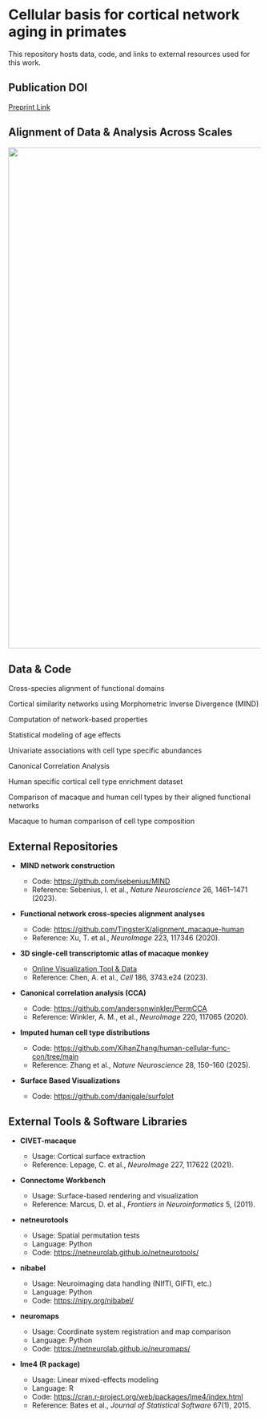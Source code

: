 # Cellular basis for cortical network aging in primates

This repository hosts data, code, and links to external resources used for this work.

## Publication DOI

[Preprint Link](https://)

## Alignment of Data & Analysis Across Scales 

<p align="center">
  <img src="figs/overview.png" width="1000">
</p>



## Data & Code   

Cross-species alignment of functional domains 

Cortical similarity networks using Morphometric Inverse Divergence (MIND) 

Computation of network-based properties 

Statistical modeling of age effects

Univariate associations with cell type specific abundances

Canonical Correlation Analysis

Human specific cortical cell type enrichment dataset  

Comparison of macaque and human cell types by their aligned functional networks

Macaque to human comparison of cell type composition 



## External Repositories

- **MIND network construction**  
  - Code: https://github.com/isebenius/MIND  
  - Reference: Sebenius, I. et al., *Nature Neuroscience* 26, 1461–1471 (2023).

- **Functional network cross-species alignment analyses**  
  - Code: https://github.com/TingsterX/alignment_macaque-human  
  - Reference: Xu, T. et al., *NeuroImage* 223, 117346 (2020).

- **3D single-cell transcriptomic atlas of macaque monkey**  
  - [Online Visualization Tool & Data](https://macaque.digital-brain.cn/spatial-omics)  
  - Reference: Chen, A. et al., *Cell* 186, 3743.e24 (2023).

- **Canonical correlation analysis (CCA)**  
  - Code: https://github.com/andersonwinkler/PermCCA  
  - Reference: Winkler, A. M., et al., *NeuroImage* 220, 117065 (2020).

- **Imputed human cell type distributions**  
  - Code: https://github.com/XihanZhang/human-cellular-func-con/tree/main
  - Reference: Zhang et al., *Nature Neuroscience* 28, 150–160 (2025).

- **Surface Based Visualizations**  
  - Code: https://github.com/danjgale/surfplot  

## External Tools & Software Libraries

- **CIVET-macaque**  
  - Usage: Cortical surface extraction  
  - Reference: Lepage, C. et al., *NeuroImage* 227, 117622 (2021).

- **Connectome Workbench**  
  - Usage: Surface-based rendering and visualization  
  - Reference: Marcus, D. et al., *Frontiers in Neuroinformatics* 5, (2011).

- **netneurotools**  
  - Usage: Spatial permutation tests  
  - Language: Python  
  - Code: https://netneurolab.github.io/netneurotools/

- **nibabel**  
  - Usage: Neuroimaging data handling (NIfTI, GIFTI, etc.)  
  - Language: Python  
  - Code: https://nipy.org/nibabel/

- **neuromaps**  
  - Usage: Coordinate system registration and map comparison  
  - Language: Python  
  - Code: https://netneurolab.github.io/neuromaps/

- **lme4 (R package)**  
  - Usage: Linear mixed-effects modeling  
  - Language: R  
  - Code: https://cran.r-project.org/web/packages/lme4/index.html  
  - Reference: Bates et al., *Journal of Statistical Software* 67(1), 2015.














